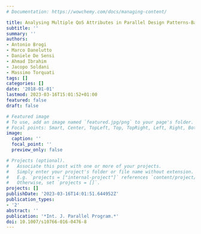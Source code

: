```yaml
---
# Documentation: https://wowchemy.com/docs/managing-content/

title: Analysing Multiple QoS Attributes in Parallel Design Patterns-Based Applications
subtitle: ''
summary: ''
authors:
- Antonio Brogi
- Marco Danelutto
- Daniele De Sensi
- Ahmad Ibrahim
- Jacopo Soldani
- Massimo Torquati
tags: []
categories: []
date: '2018-01-01'
lastmod: 2023-03-16T15:01:52+01:00
featured: false
draft: false

# Featured image
# To use, add an image named `featured.jpg/png` to your page's folder.
# Focal points: Smart, Center, TopLeft, Top, TopRight, Left, Right, BottomLeft, Bottom, BottomRight.
image:
  caption: ''
  focal_point: ''
  preview_only: false

# Projects (optional).
#   Associate this post with one or more of your projects.
#   Simply enter your project's folder or file name without extension.
#   E.g. `projects = ["internal-project"]` references `content/project/deep-learning/index.md`.
#   Otherwise, set `projects = []`.
projects: []
publishDate: '2023-03-16T14:01:51.644952Z'
publication_types:
- '2'
abstract: ''
publication: '*Int. J. Parallel Program.*'
doi: 10.1007/s10766-016-0476-8
---
```

